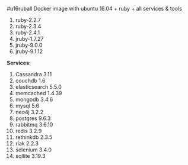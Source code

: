 #u16ruball
Docker image with ubuntu 16.04 + ruby + all services &amp; tools


 1. ruby-2.2.7
 2. ruby-2.3.4
 3. ruby-2.4.1
 4. jruby-1.7.27
 5. jruby-9.0.0
 6. jruby-9.1.12


**Services:**

  1.  Cassandra 3.11
  2.  couchdb 1.6
  3.  elasticsearch 5.5.0
  4.  memcached 1.4.39
  5.  mongodb 3.4.6
  6.  mysql 5.6
  7.  neo4j 3.2.2
  8.  postgres 9.6.3
  9.  rabbitmq 3.6.10
 10.  redis 3.2.9
 11.  rethinkdb 2.3.5
 12.  riak 2.2.3
 13.  selenium 3.4.0
 14.  sqllite 3.19.3



